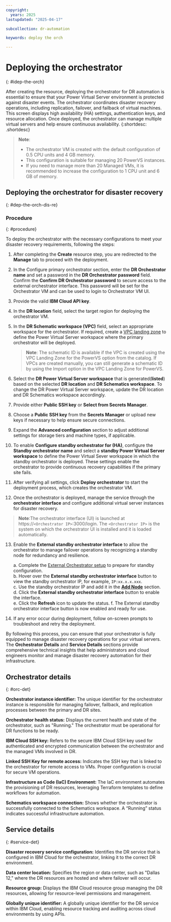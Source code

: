 ```yaml
---
copyright:
  years: 2025
lastupdated: "2025-04-17"

subcollection: dr-automation

keywords: deploy the orch

---
```


# Deploying the orchestrator
{: #idep-the-orch}

After creating the resource, deploying the orchestrator for DR automation is essential to ensure that your Power Virtual Server environment is protected against disaster events. The orchestrator coordinates disaster recovery operations, including replication, failover, and failback of virtual machines. This screen displays high availability (HA) settings, authentication keys, and resource allocation. Once deployed, the orchestrator can manage multiple virtual servers and help ensure continuous availability.
{:shortdesc: .shortdesc}

 >**Note**: 
>- The orchestrator VM is created with the default configuration of 0.5 CPU units and 4 GB memory.
>- This configuration is suitable for managing 20 PowerVS instances.
>- If you need to manage more than 20 Managed VMs, it is recommended to increase the configuration to 1 CPU unit and 6 GB of memory.

## Deploying the orchestrator for disaster recovery
{: #dep-the-orch-dis-re}

### Procedure 
{: #procedure}

To deploy the orchestrator with the necessary configurations to meet your disaster recovery requirements,
following the steps:

1. After completing the **Create** resource step, you are redirected to the **Manage** tab to proceed with the deployment.

2. In the Configure primary orchestrator section, enter the **DR Orchestrator name** and set a password in the **DR Orchestrator password** field. Confirm the **Confirm DR Orchestrator password** to secure access to the external orchestrator interface. This password will be set for the Orchestrator VM and can be used to login to Orchestrator VM UI.

3. Provide the valid **IBM Cloud API key**.

4. In the **DR location** field, select the target region for deploying the orchestrator VM.

5. In the **DR Schematic workspace (VPC)** field, select an appropriate workspace for the orchestrator. If required, create a [VPC landing zone](https://cloud.ibm.com/catalog/architecture/deploy-arch-ibm-pvs-inf-2dd486c7-b317-4aaa-907b-42671485ad96-global/readme/terraform/terraform/e104e91d-d4a8-44fa-a341-eebf735d9635-global) to define the Power Virtual Server workspace where the primary orchestrator will be deployed.
   > **Note**: The schematic ID is available if the VPC is created using the VPC Landing Zone for the PowerVS option from the catalog. If VPCs are created manually, you can still generate a schematic ID by using the Import option in the VPC Landing Zone for PowerVS.

6. Select the **DR Power Virtual Server workspace** that is generated(**listed**) based on the selected **DR location** and **DR Schematics workspace**. To change the DR Power Virtual Server workspace, update the DR location and DR Schematics workspace accordingly.

7. Provide either **Public SSH key** or **Select from Secrets Manager**.

8. Choose a **Public SSH key** from the **Secrets Manager** or upload new keys if necessary to help ensure secure connections.

9. Expand the **Advanced configuration** section to adjust additional settings for storage tiers and machine types, if applicable.

10. To enable **Configure standby orchestrator for (HA)**, configure the **Standby orchestrator name** and select a **standby Power Virtual Server workspace** to define the Power Virtual Sever workspace in which the standby orchestrator is deployed. These settings enable the orchestrator to provide continuous recovery capabilities if the primary site fails.

11. After verifying all settings, click **Deploy orchestrator** to start the deployment process, which creates the orchestrator VM.

12. Once the orchestrator is deployed, manage the service through the **orchestrator interface** and configure additional virtual server instances for disaster recovery.

  >**Note**:The orchestrator interface (UI) is launched at https://`<Orchestrator IP>`:3000/login. The `<Orchestrator IP>` is the system on which the orchestrator UI is installed and it is loaded automatically.

13. Enable the **External standby orchestrator interface** to allow the orchestrator to manage failover operations by recognizing a standby node for redundancy and resilience.


    a. Complete the [External Orchestrator setup](/docs/dr-automation-powervs?topic=dr-automation-powervs-manage-exter) to prepare for standby configuration.  
    b. Hover over the **External standby orchestrator interface** button to view the standby orchestrator IP, for example, `IP:xx.x.x.xxx`.  
    c. Use the standby orchestrator IP and add it in the [**Add Node**](/docs/dr-automation-powervs?topic=dr-automation-powervs-nav-pan#ksys-set-tab-detai) section.  
    d. Click the **External standby orchestrator interface** button to enable the interface.  
    e. Click the **Refresh** icon to update the status.
    f. The External standby orchestrator interface button is now enabled and ready for use.

14. If any error occur during deployment, follow on-screen prompts to troubleshoot and retry the deployment.

By following this process, you can ensure that your orchestrator is fully equipped to manage disaster recovery operations for your virtual servers. The **Orchestrator Details** and **Service Details** sections provide comprehensive technical insights that help administrators and cloud engineers monitor and manage disaster recovery automation for their infrastructure.

## Orchestrator details
{: #orc-det}

**Orchestrator instance identifier:**
The unique identifier for the orchestrator instance is responsible for managing failover, failback, and replication processes between the primary and DR sites.

**Orchestrator health status:**
Displays the current health and state of the orchestrator, such as "Running." The orchestrator must be operational for DR functions to be ready.

**IBM Cloud SSH key:**
Refers to the secure IBM Cloud SSH key used for authenticated and encrypted communication between the orchestrator and the managed VMs involved in DR.

**Linked SSH Key for remote access:**
Indicates the SSH key that is linked to the orchestrator for remote access to VMs. Proper configuration is crucial for secure VM operations.

**Infrastructure as Code (IaC) Environment:**
The IaC environment automates the provisioning of DR resources, leveraging Terraform templates to define workflows for automation.

**Schematics workspace connection:**
Shows whether the orchestrator is successfully connected to the Schematics workspace. A “Running” status indicates successful infrastructure automation.

## Service details
{: #service-det}

**Disaster recovery service configuration:**
Identifies the DR service that is configured in IBM Cloud for the orchestrator, linking it to the correct DR environment.

**Data center location:**
Specifies the region or data center, such as "Dallas 12," where the DR resources are hosted and where failover will occur.

**Resource group:**
Displays the IBM Cloud resource group managing the DR resources, allowing for resource-level permissions and management.

**Globally unique identifier:**
A globally unique identifier for the DR service within IBM Cloud, enabling resource tracking and auditing across cloud environments by using APIs.
